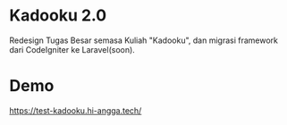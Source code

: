 # Kadooku 2.0
Redesign Tugas Besar semasa Kuliah "Kadooku", dan migrasi framework dari CodeIgniter ke Laravel(soon).

# Demo
https://test-kadooku.hi-angga.tech/

